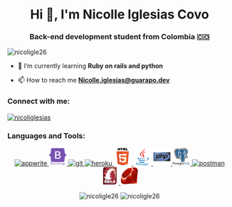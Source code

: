 <h1 align="center">Hi 👋, I'm Nicolle Iglesias Covo</h1>
<h3 align="center">Back-end development student from Colombia 🇨🇴</h3>

<p align="left"> <img src="https://komarev.com/ghpvc/?username=nicoligle26&label=Profile%20views&color=ffadce&style=plastic" alt="nicoligle26" /> </p>

- 🌱 I’m currently learning **Ruby on rails and python**

- 📫 How to reach me **Nicolle.iglesias@guarapo.dev**

<h3 align="left">Connect with me:</h3>
<p align="left">
<a href="https://instagram.com/nicoliglesias" target="blank"><img align="center" src="https://raw.githubusercontent.com/rahuldkjain/github-profile-readme-generator/master/src/images/icons/Social/instagram.svg" alt="nicoliglesias" height="30" width="40" /></a>
</p>

<h3 align="left">Languages and Tools:</h3>
<p align="center"> <a href="https://appwrite.io" target="_blank" rel="noreferrer"> <img src="https://www.vectorlogo.zone/logos/appwriteio/appwriteio-icon.svg"     alt="appwrite" width="40" height="40"/> </a> <a href="https://getbootstrap.com" target="_blank" rel="noreferrer"> <img                                 src="https://raw.githubusercontent.com/devicons/devicon/master/icons/bootstrap/bootstrap-plain-wordmark.svg" alt="bootstrap" width="40" height="40"/> </a> <a     href="https://git-scm.com/" target="_blank" rel="noreferrer"> <img src="https://www.vectorlogo.zone/logos/git-scm/git-scm-icon.svg" alt="git" width="40"         height="40"/> </a> <a href="https://heroku.com" target="_blank" rel="noreferrer"> <img src="https://www.vectorlogo.zone/logos/heroku/heroku-icon.svg" alt="heroku" width="40" height="40"/> </a> <a href="https://www.w3.org/html/" target="_blank" rel="noreferrer"> <img src="https://raw.githubusercontent.com/devicons/devicon/master/icons/html5/html5-original-wordmark.svg" alt="html5" width="40" height="40"/> </a> <a href="https://www.java.com" target="_blank" rel="noreferrer"> <img src="https://raw.githubusercontent.com/devicons/devicon/master/icons/java/java-original.svg"   alt="java" width="40" height="40"/> </a> <a href="https://www.php.net" target="_blank" rel="noreferrer"> <img src="https://raw.githubusercontent.com/devicons/devicon/master/icons/php/php-original.svg" alt="php" width="40" height="40"/> </a> <a               href="https://www.postgresql.org" target="_blank" rel="noreferrer"> <img       src="https://raw.githubusercontent.com/devicons/devicon/master/icons/postgresql/postgresql-original-wordmark.svg" alt="postgresql" width="40" height="40"/> </a> <a href="https://postman.com" target="_blank" rel="noreferrer"> <img src="https://www.vectorlogo.zone/logos/getpostman/getpostman-icon.svg" alt="postman" width="40" height="40"/> </a> <a href="https://rubyonrails.org" target="_blank" rel="noreferrer"> <img src="https://raw.githubusercontent.com/devicons/devicon/master/icons/rails/rails-original-wordmark.svg" alt="rails" width="40" height="40"/> </a> <a href="https://www.ruby-lang.org/en/" target="_blank" rel="noreferrer"> <img src="https://raw.githubusercontent.com/devicons/devicon/master/icons/ruby/ruby-original.svg" alt="ruby" width="40" height="40"/> </a> </p>


<p align="center"><img width="47%"; src="https://github-readme-stats.vercel.app/api/top-langs?username=nicoligle26&show_icons=true&theme=highcontrast&title_color=ffadce&locale=en&layout=compact" alt="nicoligle26" />
<img width="47%" src="https://github-readme-stats.vercel.app/api?username=nicoligle26&show_icons=true&theme=highcontrast&title_color=ffadce&locale=en" alt="nicoligle26" /></p>
